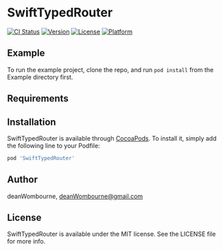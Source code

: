 # SwiftTypedRouter

[![CI Status](https://img.shields.io/travis/deanWombourne/SwiftTypedRouter.svg?style=flat)](https://travis-ci.org/deanWombourne/SwiftTypedRouter)
[![Version](https://img.shields.io/cocoapods/v/SwiftTypedRouter.svg?style=flat)](https://cocoapods.org/pods/SwiftTypedRouter)
[![License](https://img.shields.io/cocoapods/l/SwiftTypedRouter.svg?style=flat)](https://cocoapods.org/pods/SwiftTypedRouter)
[![Platform](https://img.shields.io/cocoapods/p/SwiftTypedRouter.svg?style=flat)](https://cocoapods.org/pods/SwiftTypedRouter)

## Example

To run the example project, clone the repo, and run `pod install` from the Example directory first.

## Requirements

## Installation

SwiftTypedRouter is available through [CocoaPods](https://cocoapods.org). To install
it, simply add the following line to your Podfile:

```ruby
pod 'SwiftTypedRouter'
```

## Author

deanWombourne, deanWombourne@gmail.com

## License

SwiftTypedRouter is available under the MIT license. See the LICENSE file for more info.
